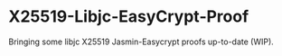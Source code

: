 # X25519-Libjc-EasyCrypt-Proof
Bringing some libjc X25519 Jasmin-Easycrypt proofs up-to-date (WIP).
